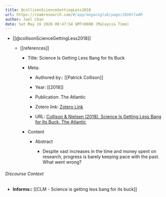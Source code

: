 ```yaml
---
title: @collisonScienceGettingLess2018
url: https://roamresearch.com/#/app/megacoglab/page/28V8tleAR
author: Joel Chan
date: Sat May 16 2020 00:47:54 GMT+0800 (Malaysia Time)
---
```


- [[@collisonScienceGettingLess2018]]

    - [[references]]

        - Title: Science Is Getting Less Bang for Its Buck

        - Meta:

            - Authored by:: [[Patrick Collison]]

            - Year: [[2018]]

            - Publication: The Atlantic

            - Zotero link: [Zotero Link](zotero://select/items/1_SYIAI9KK)

            - URL: [Collison & Nielsen (2018). Science Is Getting Less Bang for Its Buck. The Atlantic](https://www.theatlantic.com/science/archive/2018/11/diminishing-returns-science/575665/)

        - Content

            - Abstract

                - Despite vast increases in the time and money spent on research, progress is barely keeping pace with the past. What went wrong?

###### Discourse Context

- **Informs::** [[CLM - Science is getting less bang for its buck]]
